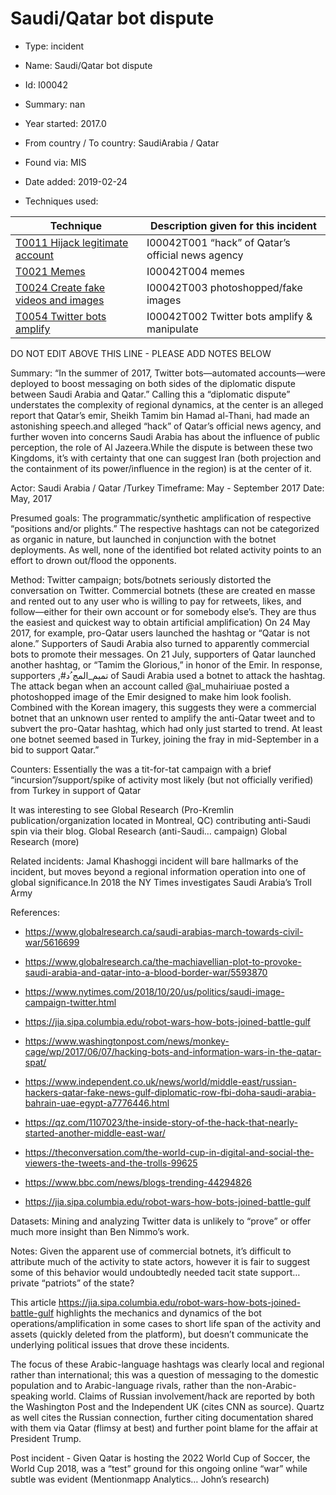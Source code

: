# Saudi/Qatar bot dispute

* Type: incident

* Name: Saudi/Qatar bot dispute

* Id: I00042

* Summary: nan

* Year started: 2017.0

* From country / To country: SaudiArabia / Qatar

* Found via: MIS

* Date added: 2019-02-24

* Techniques used: 

| Technique | Description given for this incident |
| --------- | ------------------------- |
| [T0011 Hijack legitimate account](../techniques/T0011.md) | I00042T001 “hack” of Qatar’s official news agency |
| [T0021 Memes](../techniques/T0021.md) | I00042T004 memes |
| [T0024 Create fake videos and images](../techniques/T0024.md) | I00042T003 photoshopped/fake images |
| [T0054 Twitter bots amplify](../techniques/T0054.md) | I00042T002 Twitter bots amplify & manipulate |

DO NOT EDIT ABOVE THIS LINE - PLEASE ADD NOTES BELOW

Summary: “In the summer of 2017, Twitter bots—automated accounts—were deployed to boost messaging on both sides of the diplomatic dispute between Saudi Arabia and Qatar.” Calling this a “diplomatic dispute” understates the complexity of regional dynamics, at the center is an alleged report that Qatar’s emir, Sheikh Tamim bin Hamad al-Thani, had made an astonishing speech.and alleged “hack” of Qatar’s official news agency, and further woven into concerns Saudi Arabia has about the influence of public perception, the role of Al Jazeera.While the dispute is between these two Kingdoms, it’s with certainty that one can suggest Iran (both projection and the containment of its power/influence in the region) is at the center of it.

Actor: Saudi Arabia / Qatar /Turkey
Timeframe: May - September 2017 
Date: May, 2017

Presumed goals: The programmatic/synthetic amplification of respective “positions and/or plights.” The respective hashtags can not be categorized as organic in nature, but launched in conjunction with the botnet deployments. As well, none of the identified bot related activity points to an effort to drown out/flood the opponents. 

Method: Twitter campaign; bots/botnets seriously distorted the conversation on Twitter.
Commercial botnets (these are created en masse and rented out to any user who is willing to pay for retweets, likes, and follow—either for their own account or for somebody else’s. They are thus the easiest and quickest way to obtain artificial amplification)
On 24 May 2017, for example, pro-Qatar users launched the hashtag or “Qatar is not alone.”
Supporters of Saudi Arabia also turned to apparently commercial bots to promote their messages. On 21 July, supporters of Qatar launched another hashtag, or “Tamim the Glorious,” in honor of the Emir. In response, supporters ,#تميم_المج ُد of Saudi Arabia used a botnet to attack the hashtag. The attack began when an account called @al_muhairiuae posted a photoshopped image of the Emir designed to make him look foolish.
Combined with the Korean imagery, this suggests they were a commercial botnet that an unknown user rented to amplify the anti-Qatar tweet and to subvert the pro-Qatar hashtag, which had only just started to trend.
 At least one botnet seemed based in Turkey, joining the fray in mid-September in a bid to support Qatar.”

Counters: 
Essentially the was a tit-for-tat campaign with a brief “incursion”/support/spike of activity most likely (but not officially verified) from Turkey in support of Qatar

It was interesting to see Global Research (Pro-Kremlin publication/organization located in Montreal, QC) contributing anti-Saudi spin via their blog.
Global Research (anti-Saudi… campaign) 
Global Research (more)

Related incidents: Jamal Khashoggi incident will bare hallmarks of the incident, but moves beyond a regional information operation into one of global significance.In 2018 the NY Times investigates Saudi Arabia’s Troll Army

References: 

* https://www.globalresearch.ca/saudi-arabias-march-towards-civil-war/5616699
* https://www.globalresearch.ca/the-machiavellian-plot-to-provoke-saudi-arabia-and-qatar-into-a-blood-border-war/5593870
* https://www.nytimes.com/2018/10/20/us/politics/saudi-image-campaign-twitter.html
* https://jia.sipa.columbia.edu/robot-wars-how-bots-joined-battle-gulf
* https://www.washingtonpost.com/news/monkey-cage/wp/2017/06/07/hacking-bots-and-information-wars-in-the-qatar-spat/
* https://www.independent.co.uk/news/world/middle-east/russian-hackers-qatar-fake-news-gulf-diplomatic-row-fbi-doha-saudi-arabia-bahrain-uae-egypt-a7776446.html
* https://qz.com/1107023/the-inside-story-of-the-hack-that-nearly-started-another-middle-east-war/
* https://theconversation.com/the-world-cup-in-digital-and-social-the-viewers-the-tweets-and-the-trolls-99625

* https://www.bbc.com/news/blogs-trending-44294826
* https://jia.sipa.columbia.edu/robot-wars-how-bots-joined-battle-gulf

Datasets:  Mining and analyzing Twitter data is unlikely to “prove” or offer much more insight than Ben Nimmo’s work.

Notes: 
Given the apparent use of commercial botnets, it’s difficult to attribute much of the activity to state actors, however it is fair to suggest some of this behavior would undoubtedly needed tacit state support… private “patriots” of the state?

This article https://jia.sipa.columbia.edu/robot-wars-how-bots-joined-battle-gulf highlights the mechanics and dynamics of the bot operations/amplification in some cases to short life span of the activity and assets (quickly deleted from the platform), but doesn’t communicate the underlying political issues that drove these incidents.
 
The focus of these Arabic-language hashtags was clearly local and regional rather than international; this was a question of messaging to the domestic population and to Arabic-language rivals, rather than the non-Arabic-speaking world.
Claims of Russian involvement/hack are reported by both the Washington Post and the Independent UK (cites CNN as source). Quartz as well cites the Russian connection, further citing documentation shared with them via Qatar (flimsy at best) and further point blame for the affair at President Trump. 

Post incident - Given Qatar is hosting the 2022 World Cup of Soccer, the World Cup 2018, was a “test” ground for this ongoing online “war” while subtle was evident (Mentionmapp Analytics… John’s research) 